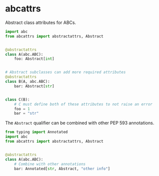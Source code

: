 # abcattrs

Abstract class attributes for ABCs.

```python
import abc
from abcattrs import abstractattrs, Abstract


@abstractattrs
class A(abc.ABC):
    foo: Abstract[int]


# Abstract subclasses can add more required attributes
@abstractattrs
class B(A, abc.ABC):
    bar: Abstract[str]


class C(B):
    # C must define both of these attributes to not raise an error
    foo = 1
    bar = "str"
```

The `Abstract` qualifier can be combined with other PEP 593 annotations.

```python
from typing import Annotated
import abc
from abcattrs import abstractattrs, Abstract


@abstractattrs
class A(abc.ABC):
    # Combine with other annotations
    bar: Annotated[str, Abstract, "other info"]
```
